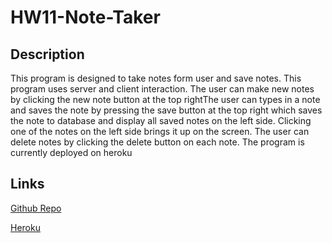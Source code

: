 # HW11-Note-Taker
## Description
This program is designed to take notes form user and save notes. This program uses server and client interaction. 
The user can make new notes by clicking the new note button at the top rightThe user can types in a note and saves the note by pressing the save button at the top right which saves the note to database and display all saved notes on the left side.
Clicking one of the notes on the left side brings it up on the screen.
The user can delete notes by clicking the delete button on each note.
The program is currently deployed on heroku

## Links

[Github Repo](https://github.com/sdratch/HW11-Note-Taker)

[Heroku](https://rocky-plains-42313.herokuapp.com/)
